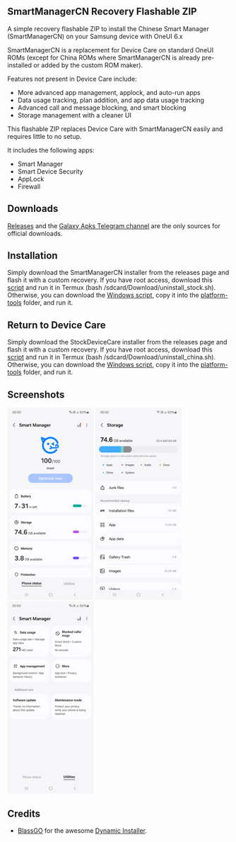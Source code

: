## SmartManagerCN Recovery Flashable ZIP
A simple recovery flashable ZIP to install the Chinese Smart Manager (SmartManagerCN) on your Samsung device with OneUI 6.x

SmartManagerCN is a replacement for Device Care on standard OneUI ROMs (except for China ROMs where SmartManagerCN is already pre-installed or added by the custom ROM maker).

Features not present in Device Care include:

- More advanced app management, applock, and auto-run apps
- Data usage tracking, plan addition, and app data usage tracking
- Advanced call and message blocking, and smart blocking
- Storage management with a cleaner UI

This flashable ZIP replaces Device Care with SmartManagerCN easily and requires little to no setup.

It includes the following apps:

- Smart Manager
- Smart Device Security
- AppLock
- Firewall

## Downloads
[Releases](https://github.com/saadelasfur/SmartManager/releases) and the [Galaxy Apks Telegram channel](https://t.me/galaxyapks) are the only sources for official downloads.

## Installation
Simply download the SmartManagerCN installer from the releases page and flash it with a custom recovery. If you have root access, download this [script](https://github.com/saadelasfur/SmartManager/blob/master/extras/Stock/uninstall_stock.sh) and run it in Termux (bash /sdcard/Download/uninstall_stock.sh). Otherwise, you can download the [Windows script](https://github.com/saadelasfur/SmartManager/blob/master/extras/Stock/uninstall_stock.bat), copy it into the [platform-tools](https://developer.android.com/tools/releases/platform-tools) folder, and run it.

## Return to Device Care
Simply download the StockDeviceCare installer from the releases page and flash it with a custom recovery. If you have root access, download this [script](https://github.com/saadelasfur/SmartManager/blob/master/extras/China/uninstall_china.sh) and run it in Termux (bash /sdcard/Download/uninstall_china.sh). Otherwise, you can download the [Windows script](https://github.com/saadelasfur/SmartManager/blob/master/extras/China/uninstall_china.bat), copy it into the [platform-tools](https://developer.android.com/tools/releases/platform-tools) folder, and run it.

## Screenshots
<p float="left">
  <img src="readme-res/img1.jpg" width="195" />
  <img src="readme-res/img2.jpg" width="195" />
  <img src="readme-res/img3.jpg" width="195" />
</p>

## Credits
- [BlassGO](https://xdaforums.com/m/blassgo.11402469/) for the awesome [Dynamic Installer](https://xdaforums.com/t/zip-dual-installer-dynamic-installer-stable-5-1-android-10-or-earlier.4279541/).
